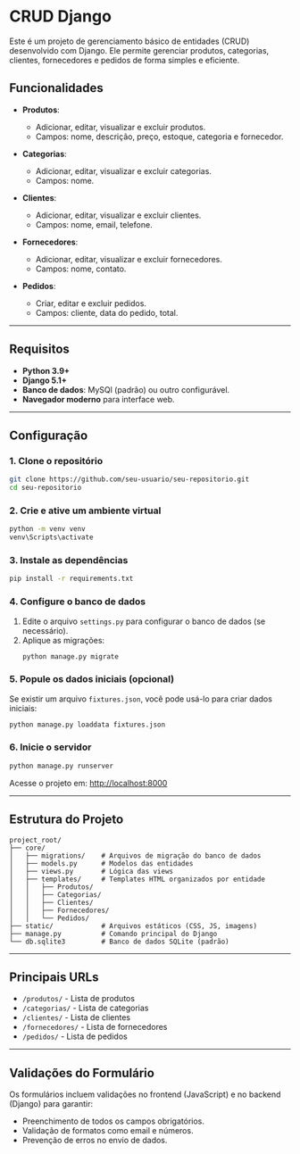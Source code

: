 
# **CRUD Django**

Este é um projeto de gerenciamento básico de entidades (CRUD) desenvolvido com Django. Ele permite gerenciar produtos, categorias, clientes, fornecedores e pedidos de forma simples e eficiente.

## **Funcionalidades**

- **Produtos**:
  - Adicionar, editar, visualizar e excluir produtos.
  - Campos: nome, descrição, preço, estoque, categoria e fornecedor.

- **Categorias**:
  - Adicionar, editar, visualizar e excluir categorias.
  - Campos: nome.

- **Clientes**:
  - Adicionar, editar, visualizar e excluir clientes.
  - Campos: nome, email, telefone.

- **Fornecedores**:
  - Adicionar, editar, visualizar e excluir fornecedores.
  - Campos: nome, contato.

- **Pedidos**:
  - Criar, editar e excluir pedidos.
  - Campos: cliente, data do pedido, total.

---

## **Requisitos**

- **Python 3.9+**
- **Django 5.1+**
- **Banco de dados**: MySQl (padrão) ou outro configurável.
- **Navegador moderno** para interface web.

---

## **Configuração**

### **1. Clone o repositório**
```bash
git clone https://github.com/seu-usuario/seu-repositorio.git
cd seu-repositorio
```

### **2. Crie e ative um ambiente virtual**
```bash
python -m venv venv
venv\Scripts\activate
```

### **3. Instale as dependências**
```bash
pip install -r requirements.txt
```

### **4. Configure o banco de dados**
1. Edite o arquivo `settings.py` para configurar o banco de dados (se necessário).
2. Aplique as migrações:
   ```bash
   python manage.py migrate
   ```

### **5. Popule os dados iniciais (opcional)**
Se existir um arquivo `fixtures.json`, você pode usá-lo para criar dados iniciais:
```bash
python manage.py loaddata fixtures.json
```

### **6. Inicie o servidor**
```bash
python manage.py runserver
```

Acesse o projeto em: [http://localhost:8000](http://localhost:8000)

---

## **Estrutura do Projeto**

```plaintext
project_root/
├── core/
│   ├── migrations/    # Arquivos de migração do banco de dados
│   ├── models.py      # Modelos das entidades
│   ├── views.py       # Lógica das views
│   ├── templates/     # Templates HTML organizados por entidade
│   │   ├── Produtos/
│   │   ├── Categorias/
│   │   ├── Clientes/
│   │   ├── Fornecedores/
│   │   └── Pedidos/
├── static/            # Arquivos estáticos (CSS, JS, imagens)
├── manage.py          # Comando principal do Django
└── db.sqlite3         # Banco de dados SQLite (padrão)
```

---

## **Principais URLs**

- `/produtos/` - Lista de produtos
- `/categorias/` - Lista de categorias
- `/clientes/` - Lista de clientes
- `/fornecedores/` - Lista de fornecedores
- `/pedidos/` - Lista de pedidos

---

## **Validações do Formulário**

Os formulários incluem validações no frontend (JavaScript) e no backend (Django) para garantir:
- Preenchimento de todos os campos obrigatórios.
- Validação de formatos como email e números.
- Prevenção de erros no envio de dados.


